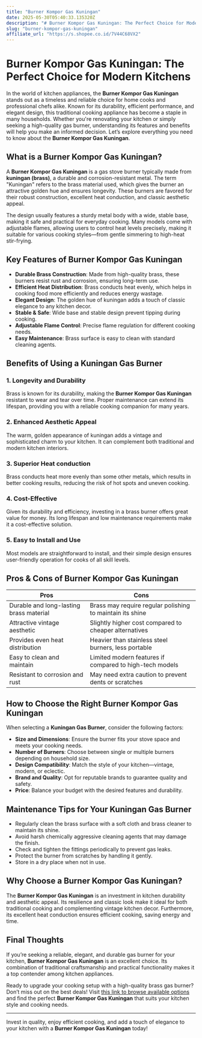 ```yaml
---
title: "Burner Kompor Gas Kuningan"
date: 2025-05-30T05:40:33.135320Z
description: "# Burner Kompor Gas Kuningan: The Perfect Choice for Modern Kitchens..."
slug: "burner-kompor-gas-kuningan"
affiliate_url: "https://s.shopee.co.id/7V44C68VX2"
---
```

# Burner Kompor Gas Kuningan: The Perfect Choice for Modern Kitchens

In the world of kitchen appliances, the **Burner Kompor Gas Kuningan** stands out as a timeless and reliable choice for home cooks and professional chefs alike. Known for its durability, efficient performance, and elegant design, this traditional cooking appliance has become a staple in many households. Whether you're renovating your kitchen or simply seeking a high-quality gas burner, understanding its features and benefits will help you make an informed decision. Let’s explore everything you need to know about the **Burner Kompor Gas Kuningan**.

## What is a Burner Kompor Gas Kuningan?

A **Burner Kompor Gas Kuningan** is a gas stove burner typically made from **kuningan (brass)**, a durable and corrosion-resistant metal. The term "Kuningan" refers to the brass material used, which gives the burner an attractive golden hue and ensures longevity. These burners are favored for their robust construction, excellent heat conduction, and classic aesthetic appeal.

The design usually features a sturdy metal body with a wide, stable base, making it safe and practical for everyday cooking. Many models come with adjustable flames, allowing users to control heat levels precisely, making it suitable for various cooking styles—from gentle simmering to high-heat stir-frying.

## Key Features of Burner Kompor Gas Kuningan

- **Durable Brass Construction**: Made from high-quality brass, these burners resist rust and corrosion, ensuring long-term use.
- **Efficient Heat Distribution**: Brass conducts heat evenly, which helps in cooking food more efficiently and reduces energy wastage.
- **Elegant Design**: The golden hue of kuningan adds a touch of classic elegance to any kitchen decor.
- **Stable & Safe**: Wide base and stable design prevent tipping during cooking.
- **Adjustable Flame Control**: Precise flame regulation for different cooking needs.
- **Easy Maintenance**: Brass surface is easy to clean with standard cleaning agents.

## Benefits of Using a Kuningan Gas Burner

### 1. Longevity and Durability
Brass is known for its durability, making the **Burner Kompor Gas Kuningan** resistant to wear and tear over time. Proper maintenance can extend its lifespan, providing you with a reliable cooking companion for many years.

### 2. Enhanced Aesthetic Appeal
The warm, golden appearance of kuningan adds a vintage and sophisticated charm to your kitchen. It can complement both traditional and modern kitchen interiors.

### 3. Superior Heat conduction
Brass conducts heat more evenly than some other metals, which results in better cooking results, reducing the risk of hot spots and uneven cooking.

### 4. Cost-Effective
Given its durability and efficiency, investing in a brass burner offers great value for money. Its long lifespan and low maintenance requirements make it a cost-effective solution.

### 5. Easy to Install and Use
Most models are straightforward to install, and their simple design ensures user-friendly operation for cooks of all skill levels.

## Pros & Cons of Burner Kompor Gas Kuningan

| Pros                                          | Cons                                           |
|-----------------------------------------------|------------------------------------------------|
| Durable and long-lasting brass material    | Brass may require regular polishing to maintain its shine |
| Attractive vintage aesthetic                | Slightly higher cost compared to cheaper alternatives |
| Provides even heat distribution             | Heavier than stainless steel burners, less portable |
| Easy to clean and maintain                  | Limited modern features if compared to high-tech models |
| Resistant to corrosion and rust            | May need extra caution to prevent dents or scratches |

## How to Choose the Right Burner Kompor Gas Kuningan

When selecting a **Kuningan Gas Burner**, consider the following factors:

- **Size and Dimensions**: Ensure the burner fits your stove space and meets your cooking needs.
- **Number of Burners**: Choose between single or multiple burners depending on household size.
- **Design Compatibility**: Match the style of your kitchen—vintage, modern, or eclectic.
- **Brand and Quality**: Opt for reputable brands to guarantee quality and safety.
- **Price**: Balance your budget with the desired features and durability.

## Maintenance Tips for Your Kuningan Gas Burner

- Regularly clean the brass surface with a soft cloth and brass cleaner to maintain its shine.
- Avoid harsh chemically aggressive cleaning agents that may damage the finish.
- Check and tighten the fittings periodically to prevent gas leaks.
- Protect the burner from scratches by handling it gently.
- Store in a dry place when not in use.

## Why Choose a Burner Kompor Gas Kuningan?

The **Burner Kompor Gas Kuningan** is an investment in kitchen durability and aesthetic appeal. Its resilience and classic look make it ideal for both traditional cooking and complementing vintage kitchen decor. Furthermore, its excellent heat conduction ensures efficient cooking, saving energy and time.

## Final Thoughts

If you’re seeking a reliable, elegant, and durable gas burner for your kitchen, **Burner Kompor Gas Kuningan** is an excellent choice. Its combination of traditional craftsmanship and practical functionality makes it a top contender among kitchen appliances.

Ready to upgrade your cooking setup with a high-quality brass gas burner? Don’t miss out on the best deals! Visit [this link to browse available options](https://s.shopee.co.id/7V44C68VX2) and find the perfect **Burner Kompor Gas Kuningan** that suits your kitchen style and cooking needs.

---

Invest in quality, enjoy efficient cooking, and add a touch of elegance to your kitchen with a **Burner Kompor Gas Kuningan** today!